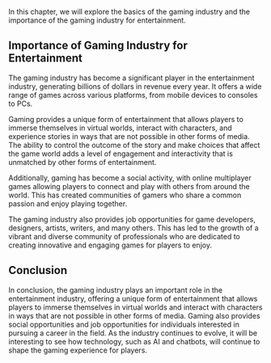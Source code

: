 
In this chapter, we will explore the basics of the gaming industry and the importance of the gaming industry for entertainment.

Importance of Gaming Industry for Entertainment
-----------------------------------------------

The gaming industry has become a significant player in the entertainment industry, generating billions of dollars in revenue every year. It offers a wide range of games across various platforms, from mobile devices to consoles to PCs.

Gaming provides a unique form of entertainment that allows players to immerse themselves in virtual worlds, interact with characters, and experience stories in ways that are not possible in other forms of media. The ability to control the outcome of the story and make choices that affect the game world adds a level of engagement and interactivity that is unmatched by other forms of entertainment.

Additionally, gaming has become a social activity, with online multiplayer games allowing players to connect and play with others from around the world. This has created communities of gamers who share a common passion and enjoy playing together.

The gaming industry also provides job opportunities for game developers, designers, artists, writers, and many others. This has led to the growth of a vibrant and diverse community of professionals who are dedicated to creating innovative and engaging games for players to enjoy.

Conclusion
----------

In conclusion, the gaming industry plays an important role in the entertainment industry, offering a unique form of entertainment that allows players to immerse themselves in virtual worlds and interact with characters in ways that are not possible in other forms of media. Gaming also provides social opportunities and job opportunities for individuals interested in pursuing a career in the field. As the industry continues to evolve, it will be interesting to see how technology, such as AI and chatbots, will continue to shape the gaming experience for players.
